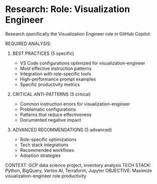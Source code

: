 # Research: Role: Visualization Engineer

Research specifically the Visualization Engineer role in GitHub Copilot:

REQUIRED ANALYSIS:
1. BEST PRACTICES (5 specific)
   - VS Code configurations optimized for visualization-engineer
   - Most effective instruction patterns
   - Integration with role-specific tools
   - High-performance prompt examples
   - Specific productivity metrics

2. CRITICAL ANTI-PATTERNS (5 critical)
   - Common instruction errors for visualization-engineer
   - Problematic configurations
   - Patterns that reduce effectiveness
   - Documented negative impact

3. ADVANCED RECOMMENDATIONS (5 advanced)
   - Role-specific optimizations
   - Tech stack integrations
   - Recommended workflows
   - Adoption strategies

CONTEXT: GCP data science project, inventory analysis
TECH STACK: Python, BigQuery, Vertex AI, Terraform, Jupyter
OBJECTIVE: Maximize visualization-engineer role productivity
            